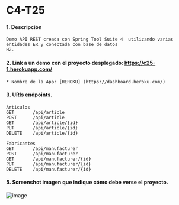 # C4-T25

#### 1. Descripción
```
Demo API REST creada con Spring Tool Suite 4  utilizando varias entidades ER y conectada con base de datos 
H2.
```

#### 2. Link a un demo con el proyecto desplegado: https://c25-1.herokuapp.com/

```
* Nombre de la App: [HEROKU] (https://dashboard.heroku.com/)
```
#### 3. URIs endpoints.
```
Articulos
GET       /api/article
POST      /api/article
GET       /api/article/{id}
PUT       /api/article/{id}
DELETE    /api/article/{id}

Fabricantes
GET       /api/manufacturer
POST      /api/manufacturer
GET       /api/manufacturer/{id}
PUT       /api/manufacturer/{id}
DELETE    /api/manufacturer/{id}
```

#### 5. Screenshot imagen que indique cómo debe verse el proyecto.
![image](https://user-images.githubusercontent.com/55554433/185193344-ff66680a-0c53-4a46-a94a-bd0c337c814a.png)
